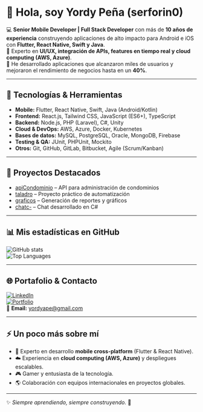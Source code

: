 # 👋 Hola, soy Yordy Peña (serforin0)

💻 **Senior Mobile Developer | Full Stack Developer** con más de **10 años de experiencia** construyendo aplicaciones de alto impacto para Android e iOS con **Flutter, React Native, Swift y Java**.  
🚀 Experto en **UI/UX, integración de APIs, features en tiempo real y cloud computing (AWS, Azure)**.  
📱 He desarrollado aplicaciones que alcanzaron miles de usuarios y mejoraron el rendimiento de negocios hasta en un **40%**.  

---

## 🧰 Tecnologías & Herramientas

- **Mobile:** Flutter, React Native, Swift, Java (Android/Kotlin)  
- **Frontend:** React.js, Tailwind CSS, JavaScript (ES6+), TypeScript  
- **Backend:** Node.js, PHP (Laravel), C#, Unity  
- **Cloud & DevOps:** AWS, Azure, Docker, Kubernetes  
- **Bases de datos:** MySQL, PostgreSQL, Oracle, MongoDB, Firebase  
- **Testing & QA:** JUnit, PHPUnit, Mockito  
- **Otros:** Git, GitHub, GitLab, Bitbucket, Agile (Scrum/Kanban)  

---

## 🔭 Proyectos Destacados

- [apiCondominio](https://github.com/serforin0/apiCondominio) – API para administración de condominios  
- [taladro](https://github.com/serforin0/taladro) – Proyecto práctico de automatización  
- [graficos](https://github.com/serforin0/graficos) – Generación de reportes y gráficos  
- [chatc-](https://github.com/serforin0/chatc-) – Chat desarrollado en C#  

---

## 📊 Mis estadísticas en GitHub

![GitHub stats](https://github-readme-stats.vercel.app/api?username=serforin0&show_icons=true&theme=radical)  
![Top Languages](https://github-readme-stats.vercel.app/api/top-langs?username=serforin0&layout=compact&theme=radical)

---

## 🌐 Portafolio & Contacto

[![LinkedIn](https://img.shields.io/badge/-LinkedIn-blue?style=flat&logo=linkedin&logoColor=white)](https://www.linkedin.com/in/yordyape/)  
[![Portfolio](https://img.shields.io/badge/-Portfolio-green?style=flat&logo=firefox&logoColor=white)](https://www.flipsnack.com/68d7f788b7a/yordy.html)  
📧 **Email:** yordyape@gmail.com  


---

## ⚡ Un poco más sobre mí

- 📱 Experto en desarrollo **mobile cross-platform** (Flutter & React Native).  
- ☁️ Experiencia en **cloud computing (AWS, Azure)** y despliegues escalables.  
- 🎮 Gamer y entusiasta de la tecnología.  
- 🌎 Colaboración con equipos internacionales en proyectos globales.  

---
✨ *Siempre aprendiendo, siempre construyendo.* 🚀
